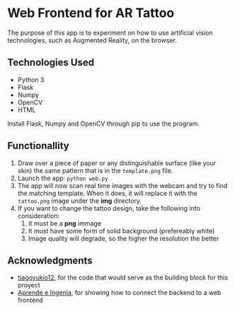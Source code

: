 # Web Frontend for AR Tattoo

The purpose of this app is to experiment on how to use artificial vision technologies, such as Augmented Reality, on the browser.

## Technologies Used

- Python 3
- Flask
- Numpy
- OpenCV
- HTML

Install Flask, Numpy and OpenCV through pip to use the program.

## Functionallity

1. Draw over a piece of paper or any distinguishable surface (like your skin) the same pattern that is in the ```template.png``` file.
2. Launch the app: ```python web.py```
3. The app will now scan real time images with the webcam and try to find the matching template. When it does, it will replace it with the ```tattoo.png``` image under the **img** directory.
4. If you want to change the tattoo design, take the following into consideration:
	1. It must be a **png** immage
	2. It must have some form of solid background (prefereably white)
	3. Image quality will degrade, so the higher the resolution the better

## Acknowledgments

- [tiagoyukio12](https://github.com/tiagoyukio12/tattoo-AR), for the code that would serve as the building block for this proyect
- [Aprende e Ingenia](https://www.youtube.com/watch?v=ZWj6_RRlP_U), for showing how to connect the backend to a web frontend
